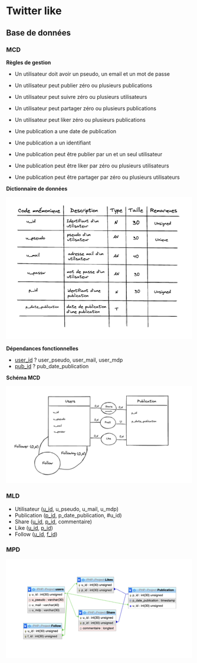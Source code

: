 # Twitter like
## Base de données
### MCD
**Règles de gestion** 
- Un utilisateur doit avoir un pseudo, un email et un mot de passe 
- Un utilisateur peut publier zéro ou plusieurs publications
- Un utilisateur peut suivre zéro ou plusieurs utilisateurs
- Un utilisateur peut partager zéro ou plusieurs publications
- Un utilisateur peut liker zéro ou plusieurs publications

- Une publication a une date de publication
- Une publication a un identifiant 
- Une publication peut être publier par un et un seul utilisateur
- Une publication peut être liker par zéro ou plusieurs utilisateurs
- Une publication peut être partager par zéro ou plusieurs utilisateurs 

**Dictionnaire de données**

![image info](img/bdd/dictionnaire.png)

**Dépendances fonctionnelles**
- <ins>user_id</ins> ? user_pseudo, user_mail, user_mdp
- <ins>pub_id</ins> ? pub_date_publication

**Schéma MCD**

![image info](img/bdd/schema_MCD.png)

### MLD
- Utilisateur (<ins>u_id</ins>, u_pseudo, u_mail, u_mdp)
- Publication (<ins>p_id</ins>, p_date_publication, #u_id)
- Share (<ins>u_id</ins>, <ins>p_id</ins>, commentaire)
- Like (<ins>u_id</ins>, <ins>p_id</ins>)
- Follow (<ins>u_id</ins>, <ins>f_id</ins>)


### MPD

![image info](img/bdd/schema_MPD.png)